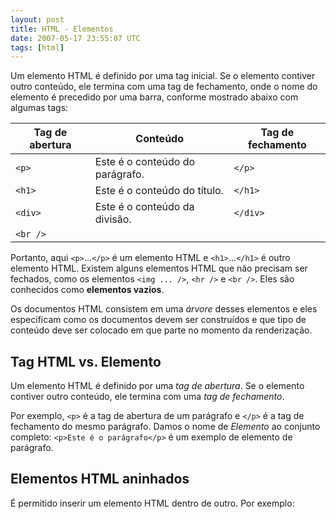 ```yaml
---
layout: post
title: HTML - Elementos
date: 2007-05-17 23:55:07 UTC
tags: [html]
---
```


Um elemento HTML é definido por uma tag inicial. Se o elemento contiver outro conteúdo, ele termina com uma tag de fechamento, onde o nome do elemento é precedido por uma barra, conforme mostrado abaixo com algumas tags:

| Tag de abertura | Conteúdo                        | Tag de fechamento |
| --------------- | ------------------------------- | ----------------- |
| `<p>`           | Este é o conteúdo do parágrafo. | `</p>`            |
| `<h1>`          | Este é o conteúdo do título.    | `</h1>`           |
| `<div>`         | Este é o conteúdo da divisão.   | `</div>`          |
| `<br />`        |                                 |                   |

Portanto, aqui `<p>`...`</p>` é um elemento HTML e `<h1>`...`</h1>` é outro elemento HTML. Existem alguns elementos HTML que não precisam ser fechados, como os elementos `<img ... />`, `<hr />` e `<br />`. Eles são conhecidos como **elementos vazios**.

Os documentos HTML consistem em uma _árvore_ desses elementos e eles especificam como os documentos devem ser construídos e que tipo de conteúdo deve ser colocado em que parte no momento da renderização.

## Tag HTML vs. Elemento

Um elemento HTML é definido por uma _tag de abertura_. Se o elemento contiver outro conteúdo, ele termina com uma _tag de fechamento_.

Por exemplo, `<p>` é a tag de abertura de um parágrafo e `</p>` é a tag de fechamento do mesmo parágrafo. Damos o nome de _Elemento_ ao conjunto completo: `<p>Este é o parágrafo</p>` é um exemplo de elemento de parágrafo.

## Elementos HTML aninhados

É permitido inserir um elemento HTML dentro de outro. Por exemplo:

<script async src="//jsfiddle.net/vctrtvfrrr/kjcrxo1q/15/embed/html,result/"></script>
